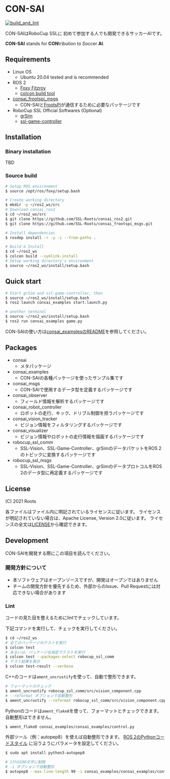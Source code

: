 # CON-SAI 

[![build_and_lint](https://github.com/SSL-Roots/consai_ros2/actions/workflows/build_lint.yaml/badge.svg?branch=main)](https://github.com/SSL-Roots/consai_ros2/actions/workflows/build_lint.yaml)

CON-SAIはRoboCup SSLに 初めて参加する人でも開発できるサッカーAIです。

**CON-SAI** stands for **CON**tribution to *S*occer **AI**.

## Requirements

- Linux OS
    - Ubuntu 20.04 tested and is recommended
- ROS 2
    - [Foxy Fitzroy](https://docs.ros.org/en/foxy/Installation.html)
    - [colcon build tool](https://docs.ros.org/en/foxy/Tutorials/Colcon-Tutorial.html)
- [consai_frootspi_msgs](https://github.com/SSL-Roots/consai_frootspi_msgs)
    - CON-SAIと[FrootsPi](https://github.com/SSL-Roots/FrootsPi)が通信するために必要なパッケージです
- RoboCup SSL Official Softwares (Optional)
    - [grSim](https://github.com/RoboCup-SSL/grSim)
    - [ssl-game-controller](https://github.com/RoboCup-SSL/ssl-game-controller)


## Installation

### Binary installation

TBD

### Source build

```sh
# Setup ROS environment
$ source /opt/ros/foxy/setup.bash

# Create working directory
$ mkdir -p ~/ros2_ws/src
# Download consai_ros2
$ cd ~/ros2_ws/src
$ git clone https://github.com/SSL-Roots/consai_ros2.git
$ git clone https://github.com/SSL-Roots/consai_frootspi_msgs.git

# Install dependencies
$ rosdep install -r -y -i --from-paths .

# Build & Install
$ cd ~/ros2_ws
$ colcon build --symlink-install
# Setup working directory's environment
$ source ~/ros2_ws/install/setup.bash
```

## Quick start

```sh
# Start grSim and ssl-game-controller, then
$ source ~/ros2_ws/install/setup.bash
$ ros2 launch consai_examples start.launch.py

# anothor terminal
$ source ~/ros2_ws/install/setup.bash
$ ros2 run consai_examples game.py
```

CON-SAIの使い方は[consai_examplesのREADME](./consai_examples/README.md)を参照してください。

## Packages

- consai
    - メタパッケージ
- consai_examples
    - CON-SAIの各種パッケージを使ったサンプル集です
- consai_msgs
    - CON-SAIで使用するデータ型を定義するパッケージです
- consai_observer
    - フィールド情報を解析するパッケージです
- consai_robot_controller
    - ロボットの走行、キック、ドリブル制御を担うパッケージです
- consai_vision_tracker
    - ビジョン情報をフィルタリングするパッケージです
- consai_visualizer
    - ビジョン情報やロボットの走行情報を描画するパッケージです
- robocup_ssl_comm
    - SSL-Vision、SSL-Game-Controller、grSimのデータパケットをROS 2のトピックに変換するパッケージです
- robocup_ssl_msgs
    - SSL-Vision、SSL-Game-Controller、grSimのデータプロトコルをROS 2のデータ型に再定義するパッケージです

## License

(C) 2021 Roots

各ファイルはファイル内に明記されているライセンスに従います。
ライセンスが明記されていない場合は、Apache License, Version 2.0に従います。
ライセンスの全文は[LICENSE](./LICENSE)から確認できます。

## Development

CON-SAIを開発する際にこの項目を読んでください。

### 開発方針について

- 本ソフトウェアはオープンソースですが、開発はオープンではありません
- チームの開発方針を優先するため、外部からのIssue、Pull Requestには対応できない場合があります

### Lint

コードの見た目を整えるためにlintでチェックしています。

下記コマンドを実行して、チェックを実行してください。

```sh
$ cd ~/ros2_ws
# 全てのパッケージのテストを実行
$ colcon test
# あるいは、パッケージ名指定でテストを実行
$ colcon test --packages-select robocup_ssl_comm 
# テスト結果を表示
$ colcon test-result --verbose
```

C++のコードは`ament_uncrustify`を使って、自動で整形できます。

```sh
# フォーマットのチェック
$ ament_uncrustify robocup_ssl_comm/src/vision_component.cpp
# --reformat オプションで自動整形
$ ament_uncrustify --reformat robocup_ssl_comm/src/vision_component.cpp
```

Pythonのコードは`ament_flake8`を使って、フォーマットとチェックできます。
自動整形はできません。

```sh
$ ament_flake8 consai_examples/consai_examples/control.py
```

外部ツール（例：autopep8）を使えば自動整形できます。
[ROS 2のPythonコードスタイル](https://docs.ros.org/en/foxy/Contributing/Code-Style-Language-Versions.html#python)
に沿うようにパラメータを設定してください。

```sh
$ sudo apt install python3-autopep8

# 1行の100文字に制限
# -i オプションで自動整形
$ autopep8 --max-line-length 99 -i consai_examples/consai_examples/control.py
```
